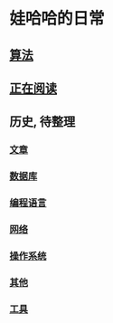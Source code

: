 
# 娃哈哈的日常

## [算法](./algorithm/algorithm.md)
## [正在阅读](./book/csapp.md)

## 历史, 待整理
### [文章](./blog/)
### [数据库](./database/)
### [编程语言](./language/)
### [网络](./network/)
### [操作系统](./system/)
### [其他](./technology/)
### [工具](./tools/)